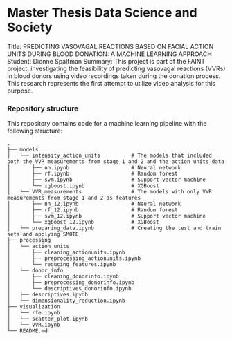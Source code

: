 # Master Thesis Data Science and Society 
Title: PREDICTING VASOVAGAL REACTIONS BASED ON FACIAL ACTION UNITS DURING BLOOD DONATION: A MACHINE LEARNING APPROACH
Student: Dionne Spaltman 
Summary: This project is part of the FAINT project, investigating the feasibility of predicting vasovagal reactions (VVRs) in blood donors using video recordings taken during the donation process. This research represents the first attempt to utilize video analysis for this purpose.


### Repository structure
This repository contains code for a machine learning pipeline with the following structure:

```
.
├── models
│   └── intensity_action_units          # The models that included both the VVR measurements from stage 1 and 2 and the action units data 
│       ├── nn.ipynb                    # Neural network 
│       ├── rf.ipynb                    # Random forest
│       ├── svm.ipynb                   # Support vector machine
│       └── xgboost.ipynb               # XGBoost
│   └── VVR_measurements                # The models with only VVR measurements from stage 1 and 2 as features 
│       ├── nn_12.ipynb                 # Neural network 
│       ├── rf_12.ipynb                 # Random forest
│       ├── svm_12.ipynb                # Support vector machine
│       └── xgboost_12.ipynb            # XGBoost
│   └── preparing_data.ipynb            # Creating the test and train sets and applying SMOTE
├── processing                 
│   └── action_units       
│       ├── cleaning_actionunits.ipynb 
│       ├── preprocessing_actionunits.ipynb
│       └── reducing_features.ipynb 
│   └── donor_info     
│       ├── cleaning_donorinfo.ipynb 
│       ├── preprocessing_donorinfo.ipynb
│       └── descriptives_donorinfo.ipynb
│   ├── descriptives.ipynb 
│   └── dimensionality_reduction.ipynb           
├── visualization                 
│   └── rfe.ipynb          
│   └── scatter_plot.ipynb
│   └── VVR.ipynb
└── README.md
```